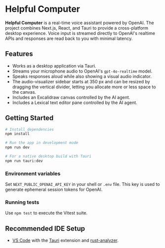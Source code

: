 # Helpful Computer

**Helpful Computer** is a real-time voice assistant powered by OpenAI. The project combines Next.js, React, and Tauri to provide a cross-platform desktop experience. Voice input is streamed directly to OpenAI's realtime APIs and responses are read back to you with minimal latency.

## Features

- Works as a desktop application via Tauri.
- Streams your microphone audio to OpenAI's `gpt-4o-realtime` model.
- Speaks responses aloud while also showing a visual audio indicator.
- The audio-visualizer sidebar starts at 350 px and can be resized by dragging
  the vertical divider, letting you allocate more or less space to the canvas.
- Includes an Excalidraw canvas controlled by the AI agent.
- Includes a Lexical text editor pane controlled by the AI agent.

## Getting Started

```bash
# Install dependencies
npm install

# Run the app in development mode
npm run dev

# For a native desktop build with Tauri
npm run tauri:dev
```

### Environment variables

Set `NEXT_PUBLIC_OPENAI_API_KEY` in your shell or `.env` file. This key is used to generate ephemeral session tokens for OpenAI.

### Running tests

Use `npm test` to execute the Vitest suite.

## Recommended IDE Setup

- [VS Code](https://code.visualstudio.com/) with the [Tauri](https://marketplace.visualstudio.com/items?itemName=tauri-apps.tauri-vscode) extension and [rust-analyzer](https://marketplace.visualstudio.com/items?itemName=rust-lang.rust-analyzer).

